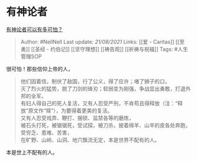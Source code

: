 # 有神论者
[有神论者可以有多可怕？](https://www.zhihu.com/question/51478742/answer/344830994)

> Author: #NellNell 
Last update: *21/08/2021* 
Links: [[爱 - Caritas]] [[至勇]] [[圣经 - 约伯记]] [[坚守理想]] [[祷告观]] [[祈祷与祝福]]
Tags: #人生管理SOP  

很可怕！那些信仰上帝的人，

> 他们因着信，制伏了敌国，行了公义，得了应许；堵了狮子的口，  
> 灭了烈火的猛势，脱了刀剑的锋刃；软弱变为刚强，争战显出勇敢，打退外邦的全军。  
> 有妇人得自己的死人复活，又有人忍受严刑，不肯苟且得释放（注：“释放”原文作“赎”），为要得着更美的复活。  
> 又有人忍受戏弄、鞭打、捆锁、监禁各等的磨炼，  
> 被石头打死，被锯锯死，受试探，被刀杀，披着绵羊、山羊的皮各处奔跑，受穷乏、患难、苦害，  
> 在旷野、山岭、山洞、地穴飘流无定，本是世界不配有的人。

本是世上不配有的人。

  
  


